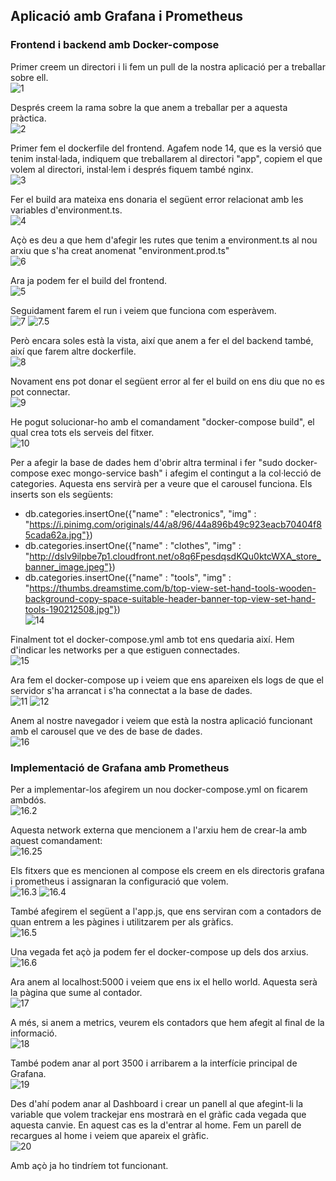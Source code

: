 ## Aplicació amb Grafana i Prometheus

### Frontend i backend amb Docker-compose
Primer creem un directori i li fem un pull de la nostra aplicació per a treballar sobre ell.  
![1](https://user-images.githubusercontent.com/61690297/142940386-3f73870f-3547-4cd4-85b5-096ef0468226.png)

Després creem la rama sobre la que anem a treballar per a aquesta pràctica.  
![2](https://user-images.githubusercontent.com/61690297/142941042-69330ac5-9ee5-47cb-b3cd-a3a240feedef.png)

Primer fem el dockerfile del frontend. Agafem node 14, que es la versió que tenim instal·lada, indiquem que treballarem al directori "app", copiem el que volem al directori, instal·lem i després fiquem també nginx.  
![3](https://user-images.githubusercontent.com/61690297/142941101-a9d2fa14-c49e-40d2-bb12-61c2891a6c06.png)

Fer el build ara mateixa ens donaria el següent error relacionat amb les variables d'environment.ts.  
![4](https://user-images.githubusercontent.com/61690297/142941750-6b059a74-e26f-483f-b69e-8439508f2eb8.png)

Açò es deu a que hem d'afegir les rutes que tenim a environment.ts al nou arxiu que s'ha creat anomenat "environment.prod.ts"  
![6](https://user-images.githubusercontent.com/61690297/142942089-4af35335-0168-4287-849f-15ddc86da53b.png)
 
Ara ja podem fer el build del frontend.  
![5](https://user-images.githubusercontent.com/61690297/142942149-d8a87c58-7d7b-42f0-a44b-46bcd2b0bc60.png)
 
Seguidament farem el run i veiem que funciona com esperàvem.  
![7](https://user-images.githubusercontent.com/61690297/142942262-194e6e33-b5bc-46ca-9ccd-60dc7835794d.png)
![7.5](https://user-images.githubusercontent.com/61690297/142942321-0784eb35-e645-450a-86ad-1626953144b0.png)

Però encara soles està la vista, així que anem a fer el del backend també, així que farem altre dockerfile.  
![8](https://user-images.githubusercontent.com/61690297/142942418-395c7d9c-dcf0-4c0c-91d6-baeb1f4f9a72.png)

Novament ens pot donar el següent error al fer el build on ens diu que no es pot connectar.  
![9](https://user-images.githubusercontent.com/61690297/142942622-cee5d53c-9b8d-4f15-836c-4f7ecf9c678e.png)

He pogut solucionar-ho amb el comandament "docker-compose build", el qual crea tots els serveis del fitxer.  
![10](https://user-images.githubusercontent.com/61690297/142943003-d4f642cb-6e8f-4e8b-b30d-2864b2fbbf38.png)

Per a afegir la base de dades hem d'obrir altra terminal i fer "sudo docker-compose exec mongo-service bash" i afegim el contingut a la col·lecció de categories. Aquesta ens servirà per a veure que el carousel funciona. Els inserts son els següents:
- db.categories.insertOne({"name" : "electronics", "img" : "https://i.pinimg.com/originals/44/a8/96/44a896b49c923eacb70404f85cada62a.jpg"})
- db.categories.insertOne({"name" : "clothes", "img" : "http://dslv9ilpbe7p1.cloudfront.net/o8q6FpesdqsdKQu0ktcWXA_store_banner_image.jpeg"})
- db.categories.insertOne({"name" : "tools", "img" : "https://thumbs.dreamstime.com/b/top-view-set-hand-tools-wooden-background-copy-space-suitable-header-banner-top-view-set-hand-tools-190212508.jpg"})  
![14](https://user-images.githubusercontent.com/61690297/142943964-ce183ec3-895a-4eae-9989-e9d59fee3eb4.png)

Finalment tot el docker-compose.yml amb tot ens quedaria així. Hem d'indicar les networks per a que estiguen connectades.  
![15](https://user-images.githubusercontent.com/61690297/142944028-cf846554-20c9-448b-ac69-daba80239564.png)

Ara fem el docker-compose up i veiem que ens apareixen els logs de que el servidor s'ha arrancat i s'ha connectat a la base de dades.  
![11](https://user-images.githubusercontent.com/61690297/142943275-64efa047-aaf4-475c-8ba6-12dabeeb8e75.png)
![12](https://user-images.githubusercontent.com/61690297/142943288-41a32c64-8eb9-49d5-979c-67deecb10bbe.png)

Anem al nostre navegador i veiem que està la nostra aplicació funcionant amb el carousel que ve des de base de dades.  
![16](https://user-images.githubusercontent.com/61690297/142944096-c0cb4213-eb73-42b1-9998-16b1dfd21661.png)


### Implementació de Grafana amb Prometheus

Per a implementar-los afegirem un nou docker-compose.yml on ficarem ambdós.  
![16.2](https://user-images.githubusercontent.com/61690297/142944514-fac5003d-f715-43cb-be2b-eb2153b4000a.png)

Aquesta network externa que mencionem a l'arxiu hem de crear-la amb aquest comandament:  
![16.25](https://user-images.githubusercontent.com/61690297/142945753-7cf6be65-4885-4d97-947e-5e7c26f67024.png)

Els fitxers que es mencionen al compose els creem en els directoris grafana i prometheus i assignaran la configuració que volem.  
![16.3](https://user-images.githubusercontent.com/61690297/142945188-be92949b-445e-4e89-b27d-3d83a89cf26d.png)
![16.4](https://user-images.githubusercontent.com/61690297/142945227-d5a6a8d6-bf5c-455a-b3fd-f77422bd361c.png)

També afegirem el següent a l'app.js, que ens serviran com a contadors de quan entrem a les pàgines i utilitzarem per als gràfics.  
![16.5](https://user-images.githubusercontent.com/61690297/142945440-f22f8cdb-a692-4154-aa3f-0985fd7020eb.png)

Una vegada fet açò ja podem fer el docker-compose up dels dos arxius.  
![16.6](https://user-images.githubusercontent.com/61690297/142945810-fd40aaf2-6125-4245-afe9-0b67f2e10264.png)

Ara anem al localhost:5000 i veiem que ens ix el hello world. Aquesta serà la pàgina que sume al contador.  
![17](https://user-images.githubusercontent.com/61690297/142945875-23e86174-fbb4-42fd-ae01-74592290ee30.png)

A més, si anem a metrics, veurem els contadors que hem afegit al final de la informació.  
![18](https://user-images.githubusercontent.com/61690297/142946003-f7ba0f20-ec24-4eca-882b-876b1c233bbc.png)

També podem anar al port 3500 i arribarem a la interfície principal de Grafana.  
![19](https://user-images.githubusercontent.com/61690297/142946115-1a5652fa-c41a-4814-bcdd-0bc4de426230.png)

Des d'ahí podem anar al Dashboard i crear un panell al que afegint-li la variable que volem trackejar ens mostrarà en el gràfic cada vegada que aquesta canvie. En aquest cas es la d'entrar al home. Fem un parell de recargues al home i veiem que apareix el gràfic.  
![20](https://user-images.githubusercontent.com/61690297/142946232-0c9aa1cb-856a-4c1c-8cdd-049ee6a76d0e.png)

Amb açò ja ho tindríem tot funcionant.
